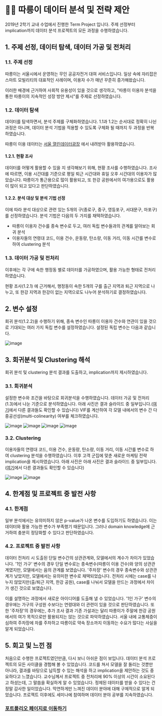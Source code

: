 # 🚴‍♂️ 따릉이 데이터 분석 및 전략 제안

2019년 2학기 교내 수업에서 진행한 Term Project 입니다. 주제 선정부터 implication까지 데이터 분석 프로젝트의 모든 과정을 수행하였습니다.

## 1. 주제 선정, 데이터 탐색, 데이터 가공 및 전처리

### 1.1. 주제 선정

따릉이는 서울시에서 운영하는 무인 공공자전거 대여 서비스입니다. 일상 속에 자리잡은 스마트 모빌리티의 대표적인 사례이며, 이용자 수가 매년 꾸준히 증가해왔습니다. 

이러한 배경에 근거하여 사회적 유용성이 있을 것으로 생각하고, "따릉이 이용자 분석을 통한 따릉이의 지속적인 성장 방안 제시"를 주제로 선정하였습니다.

### 1.2. 데이터 탐색

데이터를 탐색하면서, 분석 주제를 구체화하였습니다. 1.1과 1.2는 순서대로 정확히 나뉜 과정은 아니며, 데이터 분석 기법을 적용할 수 있도록 구체화 될 때까지 두 과정을 반복하였습니다.

따릉이 이용 데이터는 [서울 열린데이터광장](https://data.seoul.go.kr/dataList/datasetList.do) 에서 내려받아 활용하였습니다.

#### 1.2.1. 현황 조사

데이터를 어떻게 활용할 수 있을 지 생각해보기 위해, 현황 조사를 수행하였습니다. 조사에 따르면, 이용 시간대를 기준으로 평일 퇴근 시간대와 휴일 오후 시간대의 이용자가 많았습니다. 따릉이가 통근용으로 많이 활용되고, 또 한강 공원에서의 여가용으로도 활용이 많이 되고 있다고 판단하였습니다. 

#### 1.2.2. 분석 대상 및 분석 기법 선정

이에 따라 분석 대상으로 관련 있는 5개의 구(종로구, 중구, 영등포구, 서대문구, 마포구)를 선정하였습니다. 분석 기법은 다음의 두 가지를 채택하였습니다.

* 따릉이 이용자 건수를 종속 변수로 두고, 여러 독립 변수들과의 관계를 알아보는 회귀 분석
* 이용자들의 연령대 코드, 이용 건수, 운동량, 탄소량, 이동 거리, 이동 시간를 변수로 하여 clustering 분석

### 1.3. 데이터 가공 및 전처리

이후에는 각 구에 속한 행정동 별로 데이터를 가공하였으며, 활용 가능한 형태로 전처리하였습니다. 

현황 조사(1.2.1) 에 근거해서, 행정동이 속한 5개의 구를 출근 지역과 퇴근 지역으로 나누고, 또 한강 지역과 한강이 없는 지역으로도 나누어 분석하기로 결정하였습니다. 

## 2. 변수 설정

회귀 분석(1.2.2)을 수행하기 위해, 종속 변수인 따릉이 이용자 건수와 연관이 있을 것으로 기대되는 여러 가지 독립 변수를 설정하였습니다. 설정된 독립 변수는 다음과 같습니다.

![image](https://user-images.githubusercontent.com/88834958/135241897-3b9c2ee9-cc75-4038-915d-c304c95d22ec.png)


## 3. 회귀분석 및 Clustering 해석

회귀 분석 및 clustering 분석 결과를 도출하고, implication까지 제시하였습니다.

### 3.1. 회귀분석

설정한 변수와 조건을 바탕으로 회귀분석을 수행하였습니다. 데이터 가공 및 전처리(1.3)에서 나눈 기준으로 분석하였습니다. 아래 사진은 결과 슬라이드 중 일부입니다.([여기](https://github.com/Woonggss/2019-data-project/blob/main/%EB%94%B0%EB%A6%89%EC%9D%B4%20%EB%8D%B0%EC%9D%B4%ED%84%B0%20%EB%B6%84%EC%84%9D%20%EB%B0%8F%20%EC%A0%84%EB%9E%B5%20%EC%A0%9C%EC%95%88.pdf)에서 다른 결과들도 확인할 수 있습니다) VIF를 계산하여 각 모델 내에서의 변수 간 다중공선성(multi-colinearity) 여부를 체크하였습니다. 

![image](https://user-images.githubusercontent.com/88834958/135235232-4453b341-b642-451a-b0b2-1def25bd1104.png)
![image](https://user-images.githubusercontent.com/88834958/135235442-f73d7059-f8af-4902-8532-d82ade93278c.png)
![image](https://user-images.githubusercontent.com/88834958/135235518-5b7fc504-fc29-4318-b69e-2e5f2b860c76.png)
![image](https://user-images.githubusercontent.com/88834958/135242113-bf283ec6-9bde-46e4-90a0-e101349b8cdb.png)

### 3.2. Clustering

이용자들의 연령대 코드, 이용 건수, 운동량, 탄소량, 이동 거리, 이동 시간를 변수로 하여 clustering 분석을 수행하였습니다. 이후 고객 군집에 맞춘 새로운 마케팅 전략 implication을 제시하였습니다. 아래 사진은 아래 사진은 결과 슬라이드 중 일부입니다.([여기](https://github.com/Woonggss/2019-data-project/blob/main/%EB%94%B0%EB%A6%89%EC%9D%B4%20%EB%8D%B0%EC%9D%B4%ED%84%B0%20%EB%B6%84%EC%84%9D%20%EB%B0%8F%20%EC%A0%84%EB%9E%B5%20%EC%A0%9C%EC%95%88.pdf)에서 다른 결과들도 확인할 수 있습니다)

![image](https://user-images.githubusercontent.com/88834958/135236270-ecd7d2dc-8dc5-4fc8-a96a-e188a9485374.png)
![image](https://user-images.githubusercontent.com/88834958/135236321-d790c948-d3bc-4541-aa95-3a8aa3502291.png)

## 4. 한계점 및 프로젝트 중 발전 사항


### 4.1. 한계점

일부 분석에서는 유의미하지 않은 p-value가 나온 변수를 도입하기도 하였습니다. 이는 데이터와 활용 가능한 변수가 부족했기 때문입니다. 그러나 domain knowledge에 근거하여 충분히 정당화할 수 있다고 판단하였습니다.

### 4.2. 프로젝트 중 발전 사항

데이터 전처리 시 도출된 단일 변수간의 상관관계와, 모델에서의 계수가 차이가 있었습니다. '1인 가구' 변수의 경우 단일 변수로는 종속변수(따릉이 이용 건수)와 양의 상관관계였지만, 모델에서는 음의 관계를 보였습니다. '주차장' 변수의 경우 종속변수와 상관관계가 낮았지만, 모델에서는 유의미한 변수로 채택되었습니다. 전처리 시에는 case를 나누지 않았지만(출/퇴근 지역, 한강 공원), case를 나눠서 모델을 만드는 과정에서 차이가 생긴 것으로 보였습니다. 

이를 설명하는 과정에서 새로운 아이디어를 도출해 낼 수 있었습니다. '1인 가구' 변수의 경우에는 가구의 구성원 수보다는 연령대와 더 관련이 있을 것으로 판단하였습니다. 또한 '주차장'의 경우에는, 추가 조사 결과 기존 가설과는 달리 따릉이가 주말에 한강 공원에서의 여가 목적으로만 활용되지는 않는 것으로 파악하였습니다. 서울 내에 교통체증이 심하여 주차장에 차를 주차하고 따릉이로 약속 장소까지 이동하는 수요가 많다는 사실을 알게 되었습니다. 

## 5. 회고 및 느낀 점

처음으로 수행한 프로젝트였던만큼, 다시 보니 아쉬운 점이 보입니다. 데이터 분석 프로젝트의 모든 사이클을 경험해 볼 수 있었습니다. 코드를 쳐서 모델을 잘 돌리는 것뿐만 아니라, 결과를 바탕으로 납득할 수 있는 해석을 하고 implication을 제안하는 것도 중요하다고 느꼈습니다. 교수님께서 프로젝트 중 전처리에 90% 이상의 시간이 소요된다고 하셨는데, 그 말씀을 확실하게 알 수 있었습니다. 정제된 데이터를 받을 수 있다는 건 정말 감사한 일이었습니다. 막연하게만 느껴진 데이터 분야에 대해 구체적으로 알게 되었습니다. 프로젝트 이후에도 세미나에 참여하며 데이터 분야 공부를 지속하였습니다.


### [포트폴리오 페이지로 이동하기](https://github.com/Woonggss/portfolio)
